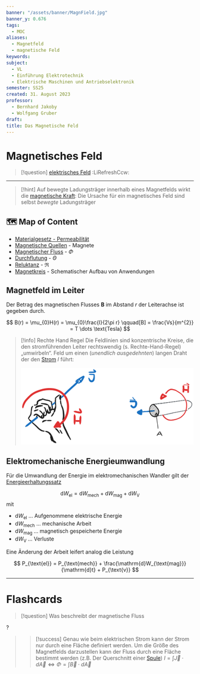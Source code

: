 ```yaml
---
banner: "/assets/banner/MagnField.jpg"
banner_y: 0.676
tags:
  - MOC
aliases:
  - Magnetfeld
  - magnetische Feld
keywords: 
subject:
  - VL
  - Einführung Elektrotechnik
  - Elektrische Maschinen und Antriebselektronik
semester: SS25
created: 31. August 2023
professor:
  - Bernhard Jakoby
  - Wolfgang Gruber
draft: 
title: Das Magnetische Feld
---
```

 

# Magnetisches Feld

> [!question] [elektrisches Feld](elektrisches%20Feld.md) :LiRefreshCcw:

---

> [!hint] Auf bewegte Ladungsträger innerhalb eines Magnetfelds wirkt die [magnetische Kraft](Laplace-Kraft.md):
> Die Ursache für ein magnetisches Feld sind selbst *bewegte* Ladungsträger

## 🗺️ Map of Content

- [Materialgesetz - Permeabilität](../Physik/Konstanten/Permeablität.md)
- [Magnetische Quellen](Magnetische%20Quellen.md) - Magnete
- [Magnetischer Fluss](Magnetischer%20Fluss.md) - $\Phi$
- [Durchflutung](Durchflutung.md) - $\Theta$
- [Reluktanz](Maschinen/Reluktanz.md) - $\mathfrak{R}$
- [Magnetkreis](Maschinen/Magnetkreis.md) - Schematischer Aufbau von Anwendungen

## Magnetfeld im Leiter

Der Betrag des magnetischen Flusses $\mathbf{B}$ im Abstand $r$ der Leiterachse ist gegeben durch. 

$$
B(r) = \mu_{0}H(r) = \mu_{0}\frac{I}{2\pi r} \qquad[B] = \frac{Vs}{m^{2}} = T \dots \text{Tesla}
$$

> [!info] Rechte Hand Regel
> Die Feldlinien sind konzentrische Kreise, die den stromführenden Leiter rechtswendig (s. Rechte-Hand-Regel) „umwirbeln“. Feld um einen (*unendlich ausgedehnten*) langen Draht der den [Strom](elektrischer%20Strom.md) 𝐼 führt:
>
> ![invert_dark|300](assets/rechteHandmagn.png)


## Elektromechanische Energieumwandlung

Für die Umwandlung der Energie im elektromechanischen Wandler gilt der [Energieerhaltungssatz](Energieerhaltung.md)

$$
\mathrm{d}W_{\text{el}} = \mathrm{d}W_{\text{mech}} + \mathrm{d}W_{\text{mag}} + \mathrm{d}W_{\text{V}}
$$
mit

- $\mathrm{d}W_{\text{el}}$ ... Aufgenommene elektrische Energie
- $\mathrm{d}W_{\text{mech}}$ ... mechanische Arbeit
- $\mathrm{d}W_{\text{mag}}$ ... magnetisch gespeicherte Energie 
- $\mathrm{d}W_{\text{V}}$ ... Verluste

Eine Änderung der Arbeit leifert analog die Leistung

$$
P_{\text{el}} = P_{\text{mech}} + \frac{\mathrm{d}W_{\text{mag}}}{\mathrm{d}t} + P_{\text{v}}
$$




---

# Flashcards

> [!question] Was beschreibt der magnetische Fluss
> 
?
> > [!success] Genau wie beim elektrischen Strom kann der Strom nur durch eine Fläche definiert werden.
> > Um die Größe des Magnetfelds darzustellen kann der Fluss durch eine Fläche bestimmt werden (z.B. Der Querschnitt einer [Spule](Induktivität.md))
> > $I = \int  \vec{J}\cdot d\vec{A} \iff \Phi = \int \vec{B}\cdot d\vec{A}$
<!--SR:!2024-03-16,1,230-->
